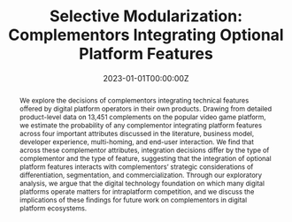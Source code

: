---
title: "Selective Modularization: Complementors Integrating Optional Platform Features "
authors:
  - Philipp Hukal
  - Johannes Loh
  - admin
  
author_notes:
  - "Corresponding Author"

date: "2023-01-01T00:00:00Z"
doi: ""

# Schedule page publish date (NOT publication's date).
publishDate: "2017-01-01T00:00:00Z"

# Publication type.
# Accepts a single type but formatted as a YAML list (for Hugo requirements).
# Enter a publication type from the CSL standard.
publication_types: ["article-journal"]

# Publication name and optional abbreviated publication name.
publication: "*Working Paper*"
publication_short: ""

abstract: We explore the decisions of complementors integrating technical features offered by digital platform operators in their own products. Drawing from detailed product-level data on 13,451 complements on the popular video game platform, we estimate the probability of any complementor integrating platform features across four important attributes discussed in the literature, business model, developer experience, multi-homing, and end-user interaction. We find that across these complementor attributes, integration decisions differ by the type of complementor and the type of feature, suggesting that the integration of optional platform features interacts with complementors’ strategic considerations of differentiation, segmentation, and commercialization. Through our exploratory analysis, we argue that the digital technology foundation on which many digital platforms operate matters for intra­platform competition, and we discuss the implications of these findings for future work on complementors in digital platform ecosystems. 

# Summary. An optional shortened abstract.
summary:

tags: []

featured: false

#links:
#- name:
#  url: 
url_pdf: ''
url_code: ''
url_dataset: ''
url_poster: ''
url_project: ''
url_slides: ''
url_source: ''
url_video: ''

# Featured image
# To use, add an image named `featured.jpg/png` to your page's folder. 
image:
  caption: ''
  focal_point: ""
  preview_only: false

# Associated Projects (optional).
#   Associate this publication with one or more of your projects.
#   Simply enter your project's folder or file name without extension.
#   E.g. `internal-project` references `content/project/internal-project/index.md`.
#   Otherwise, set `projects: []`.
projects:

# Slides (optional).
#   Associate this publication with Markdown slides.
#   Simply enter your slide deck's filename without extension.
#   E.g. `slides: "example"` references `content/slides/example/index.md`.
#   Otherwise, set `slides: ""`.
slides: 
---